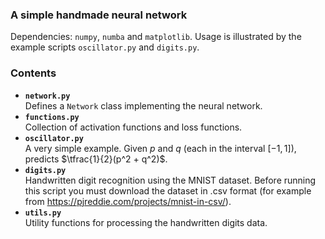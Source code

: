 ### A simple handmade neural network

Dependencies: `numpy`, `numba` and `matplotlib`. Usage is illustrated by the
example scripts `oscillator.py` and `digits.py`.

### Contents

* **`network.py`**\
Defines a `Network` class implementing the neural network.
* **`functions.py`**\
Collection of activation functions and loss functions.
* **`oscillator.py`**\
A very simple example. Given $p$ and $q$ (each in the interval $[-1, 1]$),
predicts $\tfrac{1}{2}(p^2 + q^2)$.
* **`digits.py`**\
Handwritten digit recognition using the MNIST dataset. Before running this
script you must download the dataset in .csv format (for example from
https://pjreddie.com/projects/mnist-in-csv/).
* **`utils.py`**\
Utility functions for processing the handwritten digits data.
